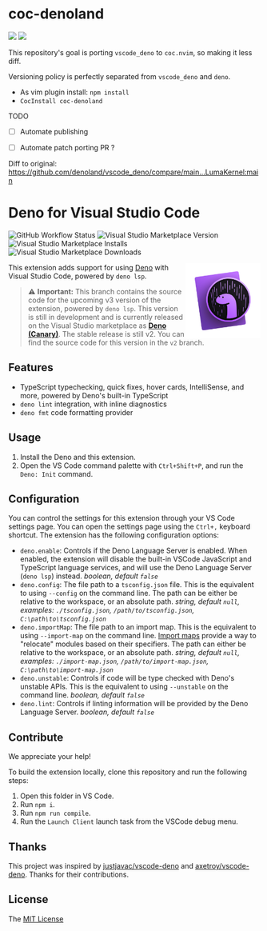 # coc-denoland

[![](https://img.shields.io/npm/v/coc-denoland?style=flat-square)](https://www.npmjs.com/package/coc-denoland)
[![](https://img.shields.io/bundlephobia/min/coc-denoland?style=flat-square)](https://www.npmjs.com/package/coc-denoland)

This repository's goal is porting `vscode_deno` to `coc.nvim`, so making it less diff.

Versioning policy is perfectly separated from `vscode_deno` and `deno`.

- As vim plugin install: `npm install`
- `CocInstall coc-denoland`

TODO

- [ ] Automate publishing
- [ ] Automate patch porting PR ?


Diff to original: https://github.com/denoland/vscode_deno/compare/main...LumaKernel:main


# Deno for Visual Studio Code

![GitHub Workflow Status](https://img.shields.io/github/workflow/status/denoland/vscode_deno/ci)
![Visual Studio Marketplace Version](https://img.shields.io/visual-studio-marketplace/v/denoland.vscode-deno)
![Visual Studio Marketplace Installs](https://img.shields.io/visual-studio-marketplace/i/denoland.vscode-deno)
![Visual Studio Marketplace Downloads](https://img.shields.io/visual-studio-marketplace/d/denoland.vscode-deno)

<img align="right" src=https://raw.githubusercontent.com/denoland/vscode_deno/main/deno.png height="150px">

This extension adds support for using [Deno](https://deno.land) with Visual
Studio Code, powered by `deno lsp`.

> ⚠️ **Important:**
> This branch contains the source code for the upcoming v3 version of the
> extension, powered by `deno lsp`. This version is still in development and is
> currently released on the Visual Studio marketplace as
> [**Deno (Canary)**](https://marketplace.visualstudio.com/items?itemName=denoland.vscode-deno-canary).
> The stable release is still v2. You can find the source code for this version
> in the `v2` branch.

## Features

- TypeScript typechecking, quick fixes, hover cards, IntelliSense, and more,
  powered by Deno's built-in TypeScript
- `deno lint` integration, with inline diagnostics <!--, quick fixes, and hover cards for lint rules-->
- `deno fmt` code formatting provider

## Usage

1. Install the Deno and this extension.
2. Open the VS Code command palette with `Ctrl+Shift+P`, and run the `Deno: Init`
   command.

## Configuration

You can control the settings for this extension through your VS Code settings
page. You can open the settings page using the `Ctrl+,` keyboard shortcut. The
extension has the following configuration options:

- `deno.enable`: Controls if the Deno Language Server is enabled. When enabled,
  the extension will disable the built-in VSCode JavaScript and TypeScript
  language services, and will use the Deno Language Server (`deno lsp`) instead.
  _boolean, default `false`_
- `deno.config`: The file path to a `tsconfig.json` file. This is the equivalent
  to using `--config` on the command line. The path can be either be relative to
  the workspace, or an absolute path.
  _string, default `null`, examples: `./tsconfig.json`, `/path/to/tsconfig.json`, `C:\path\to\tsconfig.json`_
- `deno.importMap`: The file path to an import map. This is the equivalent to using
  `--import-map` on the command line.
  [Import maps](https://deno.land/manual/linking_to_external_code/import_maps)
  provide a way to "relocate" modules based on their specifiers. The path can
  either be relative to the workspace, or an absolute path.
  _string, default `null`, examples: `./import-map.json`, `/path/to/import-map.json`, `C:\path\to\import-map.json`_
- `deno.unstable`: Controls if code will be type checked with Deno's unstable APIs.
  This is the equivalent to using `--unstable` on the command line.
  _boolean, default `false`_
- `deno.lint`: Controls if linting information will be provided by the Deno
  Language Server.
  _boolean, default `false`_

## Contribute

We appreciate your help!

To build the extension locally, clone this repository and run the following steps:

1. Open this folder in VS Code.
2. Run `npm i`.
3. Run `npm run compile`.
4. Run the `Launch Client` launch task from the VSCode debug menu.

## Thanks

This project was inspired by [justjavac/vscode-deno](https://github.com/justjavac/vscode-deno) and
[axetroy/vscode-deno](https://github.com/axetroy/vscode-deno). Thanks for their contributions.

## License

The [MIT License](LICENSE)
